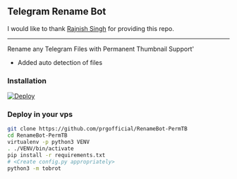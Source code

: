 ## Telegram Rename Bot 

I would like to thank [Rajnish Singh](https://github.com/coderboy1952) for providing this repo.

---
Rename any Telegram Files with Permanent Thumbnail Support'

* Added auto detection of files


### Installation

[![Deploy](https://www.herokucdn.com/deploy/button.svg)](https://heroku.com/deploy?template=https://github.com/Skystapper/renamer-bot)

### Deploy in your vps
```sh
git clone https://github.com/prgofficial/RenameBot-PermTB
cd RenameBot-PermTB
virtualenv -p python3 VENV
. ./VENV/bin/activate
pip install -r requirements.txt
# <Create config.py appropriately>
python3 -m tobrot
```

